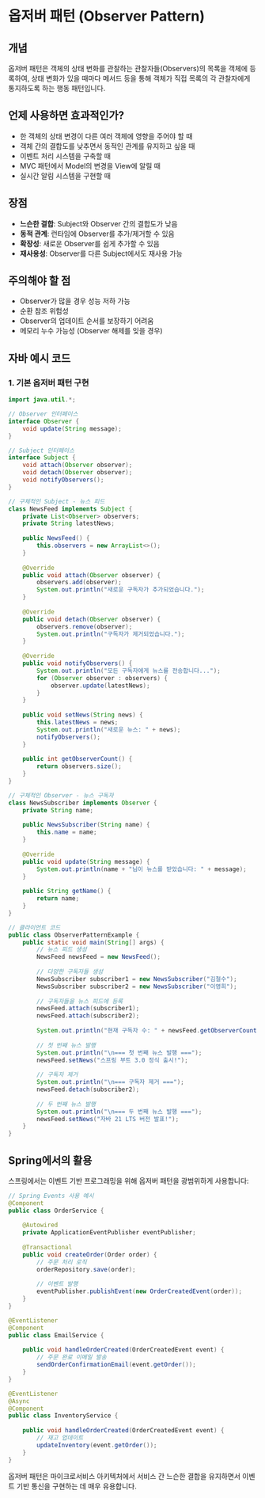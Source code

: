 # 옵저버 패턴 (Observer Pattern)

## 개념
옵저버 패턴은 객체의 상태 변화를 관찰하는 관찰자들(Observers)의 목록을 객체에 등록하여, 상태 변화가 있을 때마다 메서드 등을 통해 객체가 직접 목록의 각 관찰자에게 통지하도록 하는 행동 패턴입니다.

## 언제 사용하면 효과적인가?
- 한 객체의 상태 변경이 다른 여러 객체에 영향을 주어야 할 때
- 객체 간의 결합도를 낮추면서 동적인 관계를 유지하고 싶을 때
- 이벤트 처리 시스템을 구축할 때
- MVC 패턴에서 Model의 변경을 View에 알릴 때
- 실시간 알림 시스템을 구현할 때

## 장점
- **느슨한 결합**: Subject와 Observer 간의 결합도가 낮음
- **동적 관계**: 런타임에 Observer를 추가/제거할 수 있음
- **확장성**: 새로운 Observer를 쉽게 추가할 수 있음
- **재사용성**: Observer를 다른 Subject에서도 재사용 가능

## 주의해야 할 점
- Observer가 많을 경우 성능 저하 가능
- 순환 참조 위험성
- Observer의 업데이트 순서를 보장하기 어려움
- 메모리 누수 가능성 (Observer 해제를 잊을 경우)

## 자바 예시 코드

### 1. 기본 옵저버 패턴 구현
```java
import java.util.*;

// Observer 인터페이스
interface Observer {
    void update(String message);
}

// Subject 인터페이스
interface Subject {
    void attach(Observer observer);
    void detach(Observer observer);
    void notifyObservers();
}

// 구체적인 Subject - 뉴스 피드
class NewsFeed implements Subject {
    private List<Observer> observers;
    private String latestNews;
    
    public NewsFeed() {
        this.observers = new ArrayList<>();
    }
    
    @Override
    public void attach(Observer observer) {
        observers.add(observer);
        System.out.println("새로운 구독자가 추가되었습니다.");
    }
    
    @Override
    public void detach(Observer observer) {
        observers.remove(observer);
        System.out.println("구독자가 제거되었습니다.");
    }
    
    @Override
    public void notifyObservers() {
        System.out.println("모든 구독자에게 뉴스를 전송합니다...");
        for (Observer observer : observers) {
            observer.update(latestNews);
        }
    }
    
    public void setNews(String news) {
        this.latestNews = news;
        System.out.println("새로운 뉴스: " + news);
        notifyObservers();
    }
    
    public int getObserverCount() {
        return observers.size();
    }
}

// 구체적인 Observer - 뉴스 구독자
class NewsSubscriber implements Observer {
    private String name;
    
    public NewsSubscriber(String name) {
        this.name = name;
    }
    
    @Override
    public void update(String message) {
        System.out.println(name + "님이 뉴스를 받았습니다: " + message);
    }
    
    public String getName() {
        return name;
    }
}

// 클라이언트 코드
public class ObserverPatternExample {
    public static void main(String[] args) {
        // 뉴스 피드 생성
        NewsFeed newsFeed = new NewsFeed();
        
        // 다양한 구독자들 생성
        NewsSubscriber subscriber1 = new NewsSubscriber("김철수");
        NewsSubscriber subscriber2 = new NewsSubscriber("이영희");
        
        // 구독자들을 뉴스 피드에 등록
        newsFeed.attach(subscriber1);
        newsFeed.attach(subscriber2);
        
        System.out.println("현재 구독자 수: " + newsFeed.getObserverCount());
        
        // 첫 번째 뉴스 발행
        System.out.println("\n=== 첫 번째 뉴스 발행 ===");
        newsFeed.setNews("스프링 부트 3.0 정식 출시!");
        
        // 구독자 제거
        System.out.println("\n=== 구독자 제거 ===");
        newsFeed.detach(subscriber2);
        
        // 두 번째 뉴스 발행
        System.out.println("\n=== 두 번째 뉴스 발행 ===");
        newsFeed.setNews("자바 21 LTS 버전 발표!");
    }
}
```

## Spring에서의 활용
스프링에서는 이벤트 기반 프로그래밍을 위해 옵저버 패턴을 광범위하게 사용합니다:

```java
// Spring Events 사용 예시
@Component
public class OrderService {
    
    @Autowired
    private ApplicationEventPublisher eventPublisher;
    
    @Transactional
    public void createOrder(Order order) {
        // 주문 처리 로직
        orderRepository.save(order);
        
        // 이벤트 발행
        eventPublisher.publishEvent(new OrderCreatedEvent(order));
    }
}

@EventListener
@Component
public class EmailService {
    
    public void handleOrderCreated(OrderCreatedEvent event) {
        // 주문 완료 이메일 발송
        sendOrderConfirmationEmail(event.getOrder());
    }
}

@EventListener
@Async
@Component  
public class InventoryService {
    
    public void handleOrderCreated(OrderCreatedEvent event) {
        // 재고 업데이트
        updateInventory(event.getOrder());
    }
}
```

옵저버 패턴은 마이크로서비스 아키텍처에서 서비스 간 느슨한 결합을 유지하면서 이벤트 기반 통신을 구현하는 데 매우 유용합니다.
